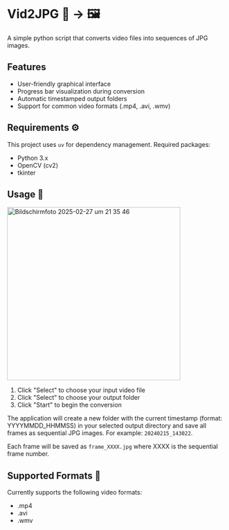 # Vid2JPG 🎥 → 🖼️

A simple python script that converts video files into sequences of JPG images.

## Features

- User-friendly graphical interface
- Progress bar visualization during conversion
- Automatic timestamped output folders
- Support for common video formats (.mp4, .avi, .wmv)

## Requirements ⚙️

This project uses `uv` for dependency management. Required packages:

- Python 3.x
- OpenCV (cv2)
- tkinter

## Usage 🚀
<img width="400" alt="Bildschirmfoto 2025-02-27 um 21 35 46" src="https://github.com/user-attachments/assets/b23459dc-7bca-45b0-90c3-2d72536a1b5e" />

1. Click "Select" to choose your input video file
2. Click "Select" to choose your output folder
3. Click "Start" to begin the conversion

The application will create a new folder with the current timestamp (format: YYYYMMDD_HHMMSS) in your selected output directory and save all frames as sequential JPG images. For example: `20240215_143022`.

Each frame will be saved as `frame_XXXX.jpg` where XXXX is the sequential frame number.

## Supported Formats 📁

Currently supports the following video formats:

- .mp4
- .avi
- .wmv

